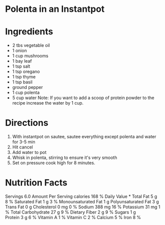 # Polenta in an Instantpot

# Ingredients
- 2 tbs vegetable oil
- 1 onion
- 1 cup mushrooms
- 1 bay leaf
- 1 tsp salt
- 1 tsp oregano
- 1 tsp thyme
- 1 tsp basil
- ground pepper
- 1 cup polenta
- 5 cup water
Note: If you want to add a scoop of protein powder to the recipe increase the water by 1 cup.

# Directions
1. With instantpot on sautee, sautee everything except polenta and water for 3-5 min
2. Hit cancel
3. Add water to pot
4. Whisk in polenta, stirring to ensure it's very smooth
5. Set on pressure cook high for 8 minutes.

# Nutrition Facts

Servings 6.0
Amount Per Serving
calories 168
% Daily Value *
Total Fat 5 g	8 %
Saturated Fat 1 g	3 %
Monounsaturated Fat 1 g
Polyunsaturated Fat 3 g
Trans Fat 0 g
Cholesterol 0 mg	0 %
Sodium 388 mg	16 %
Potassium 31 mg	1 %
Total Carbohydrate 27 g	9 %
Dietary Fiber 2 g	9 %
Sugars 1 g	
Protein 3 g	6 %
Vitamin A	1 %
Vitamin C	2 %
Calcium	5 %
Iron	8 %
